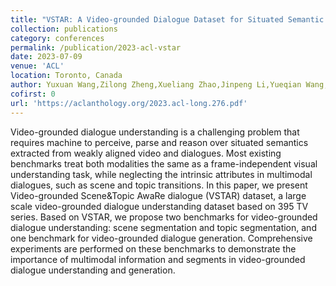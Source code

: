 ```yaml
---
title: "VSTAR: A Video-grounded Dialogue Dataset for Situated Semantic Understanding with Scene and Topic Transitions"
collection: publications
category: conferences
permalink: /publication/2023-acl-vstar
date: 2023-07-09
venue: 'ACL'
location: Toronto, Canada
author: Yuxuan Wang,Zilong Zheng,Xueliang Zhao,Jinpeng Li,Yueqian Wang,Dongyan Zhao
cofirst: 0
url: 'https://aclanthology.org/2023.acl-long.276.pdf'
---
```


Video-grounded dialogue understanding is a challenging problem that requires machine to perceive, parse and reason over situated semantics extracted from weakly aligned video and dialogues. Most existing benchmarks treat both modalities the same as a frame-independent visual understanding task, while neglecting the intrinsic attributes in multimodal dialogues, such as scene and topic transitions. In this paper, we present Video-grounded Scene&Topic AwaRe dialogue (VSTAR) dataset, a large scale video-grounded dialogue understanding dataset based on 395 TV series. Based on VSTAR, we propose two benchmarks for video-grounded dialogue understanding: scene segmentation and topic segmentation, and one benchmark for video-grounded dialogue generation. Comprehensive experiments are performed on these benchmarks to demonstrate the importance of multimodal information and segments in video-grounded dialogue understanding and generation.